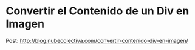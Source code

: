 # Convertir el Contenido de un Div en Imagen
Post: http://blog.nubecolectiva.com/convertir-contenido-div-en-imagen/ 
